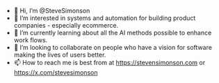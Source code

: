 - 👋 Hi, I’m @SteveSimonson
- 👀 I’m interested in systems and automation for building product companies - especially ecommerce.
- 🌱 I’m currently learning about all the AI methods possible to enhance work flows.
- 💞️ I’m looking to collaborate on people who have a vision for software making the lives of users better.
- 📫 How to reach me is best from at https://stevensimonson.com or https://x.com/stevesimonson

<!---
SteveSimonson/SteveSimonson is a ✨ special ✨ repository because its `README.md` (this file) appears on your GitHub profile.
You can click the Preview link to take a look at your changes.
--->

